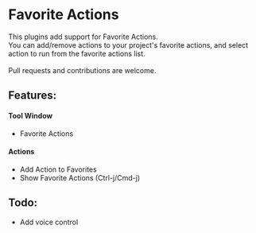 # Favorite Actions

This plugins add support for Favorite Actions.
<br>
You can add/remove actions to your project's favorite actions, and select action to run from the favorite actions list.
<br>
<br>
Pull requests and contributions are welcome.
<h2>Features:</h2>
<h4>Tool Window</h4>
<ul>
    <li>Favorite Actions</li>
</ul>
<h4>Actions</h4>
<ul>
    <li>Add Action to Favorites</li>
    <li>Show Favorite Actions (Ctrl-j/Cmd-j)</li>
</ul>

<h2>Todo:</h2>
<ul>
    <li>Add voice control</li>
</ul>
